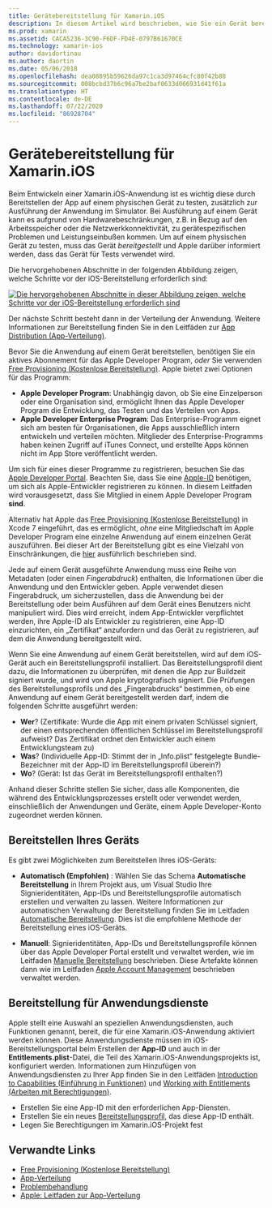 ```yaml
---
title: Gerätebereitstellung für Xamarin.iOS
description: In diesem Artikel wird beschrieben, wie Sie ein Gerät bereitstellen, damit es zum Testen einer Anwendung verwendet werden kann. Außerdem wird erläutert, wie Sie eine App konfigurieren, damit sie Funktionen wie Pushbenachrichtigungen verwenden kann.
ms.prod: xamarin
ms.assetid: CACA5236-3C90-F6DF-FD4E-0797B61670CE
ms.technology: xamarin-ios
author: davidortinau
ms.author: daortin
ms.date: 05/06/2018
ms.openlocfilehash: dea08895b59626da97c1ca3d97464cfc80f42b88
ms.sourcegitcommit: 008bcbd37b6c96a7be2baf0633d066931d41f61a
ms.translationtype: HT
ms.contentlocale: de-DE
ms.lasthandoff: 07/22/2020
ms.locfileid: "86928704"
---
```

# <a name="device-provisioning-for-xamarinios"></a>Gerätebereitstellung für Xamarin.iOS

Beim Entwickeln einer Xamarin.iOS-Anwendung ist es wichtig diese durch Bereitstellen der App auf einem physischen Gerät zu testen, zusätzlich zur Ausführung der Anwendung im Simulator. Bei Ausführung auf einem Gerät kann es aufgrund von Hardwarebeschränkungen, z.B. in Bezug auf den Arbeitsspeicher oder die Netzwerkkonnektivität, zu gerätespezifischen Problemen und Leistungseinbußen kommen. Um auf einem physischen Gerät zu testen, muss das Gerät *bereitgestellt* und Apple darüber informiert werden, dass das Gerät für Tests verwendet wird.

Die hervorgehobenen Abschnitte in der folgenden Abbildung zeigen, welche Schritte vor der iOS-Bereitstellung erforderlich sind:

[![Die hervorgehobenen Abschnitte in dieser Abbildung zeigen, welche Schritte vor der iOS-Bereitstellung erforderlich sind](images/provisioningdiagram.png)](images/provisioningdiagram.png#lightbox)

Der nächste Schritt besteht dann in der Verteilung der Anwendung. Weitere Informationen zur Bereitstellung finden Sie in den Leitfäden zur [App Distribution (App-Verteilung)](~/ios/deploy-test/app-distribution/index.md).

Bevor Sie die Anwendung auf einem Gerät bereitstellen, benötigen Sie ein aktives Abonnement für das Apple Developer Program, *oder* Sie verwenden [Free Provisioning (Kostenlose Bereitstellung)](~/ios/get-started/installation/device-provisioning/free-provisioning.md). Apple bietet zwei Optionen für das Programm:

- **Apple Developer Program**: Unabhängig davon, ob Sie eine Einzelperson oder eine Organisation sind, ermöglicht Ihnen das Apple Developer Program die Entwicklung, das Testen und das Verteilen von Apps.
- **Apple Developer Enterprise Program**: Das Enterprise-Programm eignet sich am besten für Organisationen, die Apps ausschließlich intern entwickeln und verteilen möchten. Mitglieder des Enterprise-Programms haben keinen Zugriff auf iTunes Connect, und erstellte Apps können nicht im App Store veröffentlicht werden.

Um sich für eines dieser Programme zu registrieren, besuchen Sie das [Apple Developer Portal](https://developer.apple.com/programs/enroll/). Beachten Sie, dass Sie eine [Apple-ID](https://appleid.apple.com/) benötigen, um sich als Apple-Entwickler registrieren zu können. In diesem Leitfaden wird vorausgesetzt, dass Sie Mitglied in einem Apple Developer Program **sind**.

Alternativ hat Apple das [Free Provisioning (Kostenlose Bereitstellung)](~/ios/get-started/installation/device-provisioning/free-provisioning.md) in Xcode 7 eingeführt, das es ermöglicht, *ohne* eine Mitgliedschaft im Apple Developer Program eine einzelne Anwendung auf einem einzelnen Gerät auszuführen. Bei dieser Art der Bereitstellung gibt es eine Vielzahl von Einschränkungen, die [hier](~/ios/get-started/installation/device-provisioning/free-provisioning.md#limitations) ausführlich beschrieben sind.

Jede auf einem Gerät ausgeführte Anwendung muss eine Reihe von Metadaten (oder einen *Fingerabdruck*) enthalten, die Informationen über die Anwendung und den Entwickler geben. Apple verwendet diesen Fingerabdruck, um sicherzustellen, dass die Anwendung bei der Bereitstellung oder beim Ausführen auf dem Gerät eines Benutzers nicht manipuliert wird. Dies wird erreicht, indem App-Entwickler verpflichtet werden, ihre Apple-ID als Entwickler zu registrieren, eine App-ID einzurichten, ein „Zertifikat“ anzufordern und das Gerät zu registrieren, auf dem die Anwendung bereitgestellt wird.

Wenn Sie eine Anwendung auf einem Gerät bereitstellen, wird auf dem iOS-Gerät auch ein Bereitstellungsprofil installiert. Das Bereitstellungsprofil dient dazu, die Informationen zu überprüfen, mit denen die App zur Buildzeit signiert wurde, und wird von Apple kryptografisch signiert. Die Prüfungen des Bereitstellungsprofils und des „Fingerabdrucks“ bestimmen, ob eine Anwendung auf einem Gerät bereitgestellt werden darf, indem die folgenden Schritte ausgeführt werden:

- **Wer**? (Zertifikate: Wurde die App mit einem privaten Schlüssel signiert, der einen entsprechenden öffentlichen Schlüssel im Bereitstellungsprofil aufweist? Das Zertifikat ordnet den Entwickler auch einem Entwicklungsteam zu)
- **Was**? (Individuelle App-ID: Stimmt der in „Info.plist“ festgelegte Bundle-Bezeichner mit der App-ID im Bereitstellungsprofil überein?)
- **Wo**? (Gerät: Ist das Gerät im Bereitstellungsprofil enthalten?)

Anhand dieser Schritte stellen Sie sicher, dass alle Komponenten, die während des Entwicklungsprozesses erstellt oder verwendet werden, einschließlich der Anwendungen und Geräte, einem Apple Developer-Konto zugeordnet werden können.

## <a name="provisioning-your-device"></a>Bereitstellen Ihres Geräts

Es gibt zwei Möglichkeiten zum Bereitstellen Ihres iOS-Geräts:

- **Automatisch (Empfohlen)** : Wählen Sie das Schema **Automatische Bereitstellung** in Ihrem Projekt aus, um Visual Studio Ihre Signieridentitäten, App-IDs und Bereitstellungsprofile automatisch erstellen und verwalten zu lassen. Weitere Informationen zur automatischen Verwaltung der Bereitstellung finden Sie im Leitfaden [Automatische Bereitstellung](automatic-provisioning.md). Dies ist die empfohlene Methode der Bereitstellung eines iOS-Geräts.

- **Manuell**: Signieridentitäten, App-IDs und Bereitstellungsprofile können über das Apple Developer Portal erstellt und verwaltet werden, wie im Leitfaden [Manuelle Bereitstellung](manual-provisioning.md) beschrieben. Diese Artefakte können dann wie im Leitfaden [Apple Account Management](~/cross-platform/macios/apple-account-management.md) beschrieben verwaltet werden.

## <a name="provisioning-for-application-services"></a>Bereitstellung für Anwendungsdienste

Apple stellt eine Auswahl an speziellen Anwendungsdiensten, auch Funktionen genannt, bereit, die für eine Xamarin.iOS-Anwendung aktiviert werden können. Diese Anwendungsdienste müssen im iOS-Bereitstellungsportal beim Erstellen der **App-ID** und auch in der **Entitlements.plist**-Datei, die Teil des Xamarin.iOS-Anwendungsprojekts ist, konfiguriert werden. Informationen zum Hinzufügen von Anwendungsdiensten zu Ihrer App finden Sie in den Leitfäden [Introduction to Capabilities (Einführung in Funktionen)](~/ios/deploy-test/provisioning/capabilities/index.md) und [Working with Entitlements (Arbeiten mit Berechtigungen)](~/ios/deploy-test/provisioning/entitlements.md).

- Erstellen Sie eine App-ID mit den erforderlichen App-Diensten.
- Erstellen Sie ein neues [Bereitstellungsprofil](#provisioning-your-device), das diese App-ID enthält.
- Legen Sie Berechtigungen im Xamarin.iOS-Projekt fest

## <a name="related-links"></a>Verwandte Links

- [Free Provisioning (Kostenlose Bereitstellung)](~/ios/get-started/installation/device-provisioning/free-provisioning.md)
- [App-Verteilung](~/ios/deploy-test/app-distribution/index.md)
- [Problembehandlung](~/ios/deploy-test/troubleshooting.md)
- [Apple: Leitfaden zur App-Verteilung](https://developer.apple.com/library/ios/documentation/IDEs/Conceptual/AppDistributionGuide/Introduction/Introduction.html)
